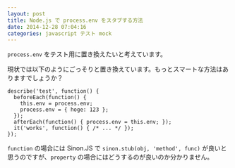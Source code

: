 ```yaml
---
layout: post
title: Node.js で process.env をスタブする方法
date: 2014-12-28 07:04:16
categories: javascript テスト mock
---
```

<p><code>process.env</code> をテスト用に置き換えたいと考えています。</p>

<p>現状では以下のようにごっそりと置き換えています。もっとスマートな方法はありますでしょうか？</p>

```
describe('test', function() {
  beforeEach(function() {
    this.env = process.env;
    process.env = { hoge: 123 };
  });
  afterEach(function() { process.env = this.env; });
  it('works', function() { /* ... */ });
});
```

<p><code>function</code> の場合には Sinon.JS で <code>sinon.stub(obj, 'method', func)</code> が良いと思うのですが、<code>property</code> の場合にはどうするのが良いのか分かりません。</p>

